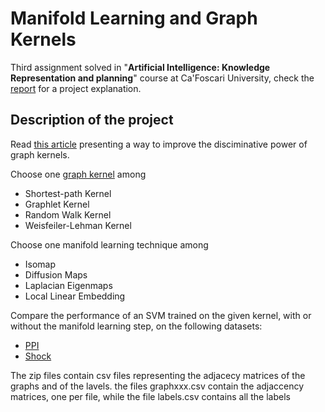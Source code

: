 # Manifold Learning and Graph Kernels

Third assignment solved in "**Artificial Intelligence: Knowledge Representation and planning**" course at Ca'Foscari University, check the <a href="">report</a> for a project explanation.

## Description of the project

Read <a href="https://www.dsi.unive.it/~atorsell/AI/graph/Unfolding.pdf">this article</a> presenting a way to improve the disciminative power of graph kernels.

Choose one <a href="https://www.dsi.unive.it/~atorsell/AI/graph/kernels.pdf">graph kernel</a> among

- Shortest-path Kernel
- Graphlet Kernel
- Random Walk Kernel
- Weisfeiler-Lehman Kernel

Choose one manifold learning technique among

- Isomap
- Diffusion Maps
- Laplacian Eigenmaps
- Local Linear Embedding

Compare the performance of an SVM trained on the given kernel, with or without the manifold learning step, on the following datasets:

- <a href="https://www.dsi.unive.it/~atorsell/AI/graph/PPI.zip">PPI</a>
- <a href="https://www.dsi.unive.it/~atorsell/AI/graph/SHOCK.zip">Shock</a>

The zip files contain csv files representing the adjacecy matrices of the graphs and of the lavels. the files graphxxx.csv contain the adjaccency matrices, one per file, while the file labels.csv contains all the labels
